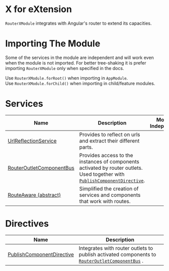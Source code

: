 # X for eXtension
`RouterXModule` integrates with Angular's router to extend its capacities.

# Importing The Module
Some of the services in the module are independent and will work even when the module is not imported. For better tree-shaking it is prefer importing `RouterXModule` only when specified in the docs.

Use `RouterXModule.forRoot()` when importing in `AppModule`.  
Use `RouterXModule.forChild()` when importing in child/feature modules.

# Services

| Name                                                                        | Description                                                                                                                                                                     | Module Independent                                               |
|-----------------------------------------------------------------------------|---------------------------------------------------------------------------------------------------------------------------------------------------------------------------------|:----------------------------------------------------------------:|
| [UrlReflectionService](/Modules/RouterXModule/UrlReflectionService)         | Provides to reflect on urls and extract their different parts.                                                                                                                  | ❌                                                               |
| [RouterOutletComponentBus](/Modules/RouterXModule/RouterOutletComponentBus) | Provides access to the instances of components activated by router outlets. Used together with [`PublishComponentDirective`](/Modules/RouterXModule/RouterOutletComponentBus/PublishComponentDirective). | [❕](/Modules/RouterXModule/RouterOutletComponentBus#How-to-use) |
| [RouteAware (abstract)](/Modules/RouterXModule/RouteAware-(abstract))                                        | Simplified the creation of services and components that work with routes.                                                                                                                      | ✔                                                               |

# Directives

| Name                                                                          | Description                                                                                                                                       |
|-------------------------------------------------------------------------------|---------------------------------------------------------------------------------------------------------------------------------------------------|
| [PublishComponentDirective](/Modules/RouterXModule/RouterOutletComponentBus/PublishComponentDirective) | Integrates with router outlets to publish activated components to [`RouterOutletComponentBus`](/Modules/RouterXModule/RouterOutletComponentBus) . |
